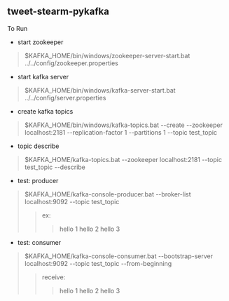 ## tweet-stearm-pykafka
>
>
>
To Run
- start zookeeper
>$KAFKA_HOME/bin/windows/zookeeper-server-start.bat ../../config/zookeeper.properties

- start kafka server
>$KAFKA_HOME/bin/windows/kafka-server-start.bat ../../config/server.properties

- create kafka topics
>$KAFKA_HOME/bin/windows/kafka-topics.bat --create --zookeeper localhost:2181 --replication-factor 1 --partitions 1 --topic test_topic

- topic describe
>$KAFKA_HOME/kafka-topics.bat --zookeeper localhost:2181 --topic test_topic --describe

- test: producer 
>$KAFKA_HOME/kafka-console-producer.bat --broker-list localhost:9092 --topic test_topic
>>ex:
>>>hello 1
>>>hello 2
>>>hello 3

- test: consumer 
>$KAFKA_HOME/kafka-console-consumer.bat --bootstrap-server localhost:9092 --topic test_topic --from-beginning
>>receive:
>>>hello 1
>>>hello 2
>>>hello 3


